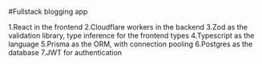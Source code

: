 #Fullstack blogging app

1.React in the frontend 
2.Cloudflare workers in the backend
3.Zod as the validation library, type inference for the frontend types 
4.Typescript as the language
5.Prisma as the ORM, with connection pooling 
6.Postgres as the database
7.JWT for authentication
